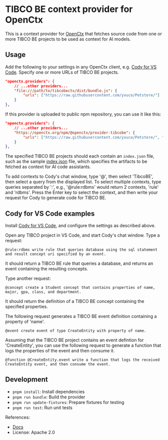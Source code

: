 # TIBCO BE context provider for OpenCtx

This is a context provider for [OpenCtx](https://openctx.org) that fetches source code from one or more TIBCO BE projects to be used as context for AI models.

## Usage

Add the following to your settings in any OpenCtx client, e.g. [Cody for VS Code](https://sourcegraph.com/cody).  Specify one or more URLs of TIBCO BE projects.

```json
"openctx.providers": {
    // ...other providers...
    "file:///path/to/tibcobectx/dist/bundle.js": {
        "urls": ["https://raw.githubusercontent.com/yxuco/Petstore/"]
    }
},
```

If this provider is uploaded to public npm repository, you can use it like this:

```json
"openctx.providers": {
    // ...other providers...
    "https://openctx.org/npm/@openctx/provider-tibcobe": {
        "urls": ["https://raw.githubusercontent.com/yxuco/Petstore/", "https://raw.githubusercontent.com/tibco/Sample/"]
    }
},
```

The specified TIBCO BE projects should each contain an `index.json` file, such as the sample [index.json](./__fixtures__/yxuco/Petstore/index.json) file, which specifies the artifacts to be fetched as context for AI code assistants.

To add contexts to Cody's chat window, type '@', then select 'TibcoBE', then select a query from the displayed list.  To select multiple contexts, type queries separated by ':', e.g., '@rule:rdbms' would return 2 contexts, 'rule' and 'rdbms'.  Press the Enter key to select the context, and then write your request for Cody to generate code for TIBCO BE.

## Cody for VS Code examples

Install [Cody for VS Code](https://sourcegraph.com/cody), and configure the settings as described above.

Open any TIBCO project in VS Code, and start Cody's chat window.  Type a request:

```
@rule:rdbms write rule that queries database using the sql statement and result concept uri specified by an event.
```

It should return a TIBCO BE rule that queries a database, and returns an event containing the resulting concepts.

Type another request:

```
@concept create a Student concept that contains properties of name, major, gpa, class, and department.
```

It should return the definition of a TIBCO BE concept containing the specified properties.

The following request generates a TIBCO BE event definition containing a property of 'name'.

```
@event create event of type CreateEntity with property of name.
```

Assuming that the TIBCO BE project contains an event defintion for 'CreateEntity', you can use the following request to generate a function that logs the properties of the event and then consume it.

```
@function @CreateEntity.event write a function that logs the received CreateEntity event, and then consume the event.
```

## Development

* `pnpm install`: Install dependencies
* `pnpm run bundle`: Build the provider
* `pnpm run update-fixtures`: Prepare fixtures for testing
* `pnpm run test`: Run unit tests

References:
- [Docs](https://openctx.org/docs/creating-a-provider)
- License: Apache 2.0
